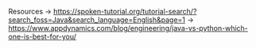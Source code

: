 Resources
-> https://spoken-tutorial.org/tutorial-search/?search_foss=Java&search_language=English&page=1
-> https://www.appdynamics.com/blog/engineering/java-vs-python-which-one-is-best-for-you/
